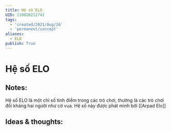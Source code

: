 ```yaml
---
title: Hệ số ELO
UID: 210826212741
tags:
  - 'created/2021/Aug/26'
  - 'permanent/concept'
aliases:
  - ELO
publish: True
---
```

# Hệ số ELO

## Notes:
Hệ số ELO là một chỉ số tính điểm trong các trò chơi, thường là các trò chơi đối kháng hai người như cờ vua. Hệ số này được phát minh bởi [[Arpad Elo]]

## Ideas & thoughts:
